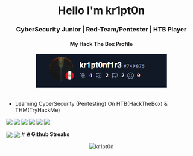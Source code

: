 

<div align="center">
  <h1> Hello I'm kr1pt0n </h1>
</div>

<div align ="center">
<h3> CyberSecurity Junior | Red-Team/Pentester | HTB Player </h3> 
      <h4>My Hack The Box Profile</h4>
  <a title="Hack The Box Profile" href="https://app.hackthebox.com/users/749875">
<img src="htb_status.png" alt="Hack The Box Profile"></a>
</div>
</br>

- Learning CyberSecurity (Pentesting) On HTB(HackTheBox) & THM(TryHackMe)
<p>
  <img width="15%" src="https://www.vectorlogo.zone/logos/python/python-ar21.svg" />
  <img width="15%" src="https://www.vectorlogo.zone/logos/vuejs/vuejs-ar21.svg" />
  <img width="15%" src="https://www.vectorlogo.zone/logos/linux/linux-ar21.svg" />
  <img width="15%" src="https://www.vectorlogo.zone/logos/debian/debian-ar21.svg" />
  <img width="15%" src="https://www.vectorlogo.zone/logos/gnu_bash/gnu_bash-ar21.svg" />
  <img width="15%" src="https://www.vectorlogo.zone/logos/git-scm/git-scm-ar21.svg" />
  <!--
  <img width="15%" src="https://www.vectorlogo.zone/logos/vim/vim-ar21.svg" />
  -->
</p>


<a href="https://github-readme-stats.vercel.app/api?username=kr1pt0n&count_private=true&show_icons=true&theme=chartreuse-dark">
  <img align="center" src="https://github-readme-stats.vercel.app/api?username=kr1pt0n&bg_color=30,e96443,904e95&title_color=fff&text_color=fff" />
</a>

<a href="https://github.com/kr1pt0n">
  <img align="center" src="https://github-readme-stats.vercel.app/api/top-langs/?username=kr1pt0n&bg_color=30,e96443,904e95&title_color=fff&text_color=fff" />
</a>
#
<b>🔥 Github Streaks</b>
<p align="center"><img src="https://github-readme-streak-stats.herokuapp.com/?user=kr1pt0n&theme=black-ice&hide_border=true&stroke=0000&background=0D1117&ring=e05397&fire=e05397&currStreakLabel=e05397&bg_color=30,e96443,904e95&title_color=fff&text_color=fff" alt="kr1pt0n" /></p>

